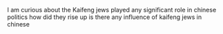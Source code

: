 I am curious about the Kaifeng jews played any significant role in chinese politics how did they rise up is there any influence of kaifeng jews in chinese&#x20;